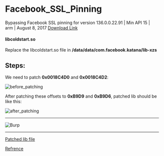 # Facebook_SSL_Pinning
Bypassing Facebook SSL pinning for version 136.0.0.22.91 | Min API 15 | arm | August 8, 2017
[Download Link](http://www.apkmirror.com/apk/facebook-2/facebook/facebook-136-0-0-22-91-release/facebook-136-0-0-22-91-2-android-apk-download/)


#### libcoldstart.so

Replace the libcoldstart.so file in **/data/data/com.facebook.katana/lib-xzs**



## Steps:



We need to patch **0x0018C4D0** and **0x0018C4D2**:

![before_patching](https://raw.githubusercontent.com/pouyadarabi/Facebook_SSL_Pinning/master/arm/before.jpg?123)


After patching these offsets to **0xB9D9** and **0xB9D6**, patched lib should be like this:


![after_patching](https://raw.githubusercontent.com/pouyadarabi/Facebook_SSL_Pinning/master/arm/after.jpg?123)

---

![Burp](https://raw.githubusercontent.com/pouyadarabi/Facebook_SSL_Pinning/master/arm/burp.jpg?123)

---



[Patched lib file](https://github.com/pouyadarabi/Facebook_SSL_Pinning/blob/master/arm/libcoldstart.so)

[Refrence](https://serializethoughts.com/2016/08/18/bypassing-ssl-pinning-in-android-applications/)

